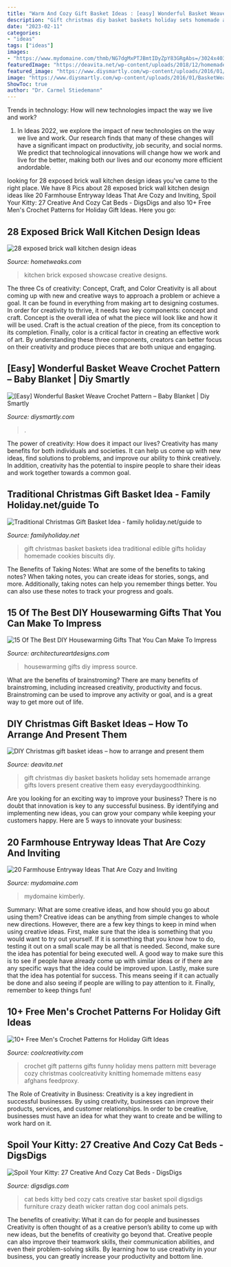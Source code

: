 ```yaml
---
title: "Warm And Cozy Gift Basket Ideas : [easy] Wonderful Basket Weave Crochet Pattern – Baby Blanket"
description: "Gift christmas diy basket baskets holiday sets homemade arrange gifts lovers present creative them easy everydaygoodthinking"
date: "2023-02-11"
categories:
- "ideas"
tags: ["ideas"]
images:
- "https://www.mydomaine.com/thmb/NG7dgMxPTJBmtIDyZpY83GRgAbs=/3024x4032/filters:fill(auto,1)/IMG_7654-c295f2c54c204948a876f69ce7235eab.jpg"
featuredImage: "https://deavita.net/wp-content/uploads/2018/12/homemade-holiday-christmas-gift-baskets-ideas.jpg"
featured_image: "https://www.diysmartly.com/wp-content/uploads/2016/01/BasketWeaveCrochetPatternBaby-Blanket-1024x522.jpg"
image: "https://www.diysmartly.com/wp-content/uploads/2016/01/BasketWeaveCrochetPatternBaby-Blanket-1024x522.jpg"
ShowToc: true
author: "Dr. Carmel Stiedemann"
---
```



Trends in technology: How will new technologies impact the way we live and work?
1. In Ideas 2022, we explore the impact of new technologies on the way we live and work. Our research finds that many of these changes will have a significant impact on productivity, job security, and social norms. We predict that technological innovations will change how we work and live for the better, making both our lives and our economy more efficient andordable.

	

		
looking for 28 exposed brick wall kitchen design ideas you've came to the right place. We have 8 Pics about 28 exposed brick wall kitchen design ideas like 20 Farmhouse Entryway Ideas That Are Cozy and Inviting, Spoil Your Kitty: 27 Creative And Cozy Cat Beds - DigsDigs and also 10+ Free Men&#039;s Crochet Patterns for Holiday Gift Ideas. Here you go:
		
    
## 28 Exposed Brick Wall Kitchen Design Ideas

<img loading=lazy src="https://hometweaks.com/media/images/20191002/28-exposed-brick-wall-kitchen-design-ideas-91570040672-original.jpg" onerror="this.onerror=null;this.src='https://tse3.mm.bing.net/th?id=OIP.t3kfpDyIB3Mcj6zrMmypgwHaJ3&amp;pid=15.1';" alt="28 exposed brick wall kitchen design ideas">

_Source: hometweaks.com_

>kitchen brick exposed showcase creative designs. 

	

The three Cs of creativity: Concept, Craft, and Color
Creativity is all about coming up with new and creative ways to approach a problem or achieve a goal. It can be found in everything from making art to designing costumes. In order for creativity to thrive, it needs two key components: concept and craft. Concept is the overall idea of what the piece will look like and how it will be used. Craft is the actual creation of the piece, from its conception to its completion. Finally, color is a critical factor in creating an effective work of art. By understanding these three components, creators can better focus on their creativity and produce pieces that are both unique and engaging.

    
## [Easy] Wonderful Basket Weave Crochet Pattern – Baby Blanket | Diy Smartly

<img loading=lazy src="https://www.diysmartly.com/wp-content/uploads/2016/01/BasketWeaveCrochetPatternBaby-Blanket-1024x522.jpg" onerror="this.onerror=null;this.src='https://tse1.mm.bing.net/th?id=OIP.FXvbktFkX1gW3SFhQU0OEwHaDx&amp;pid=15.1';" alt="[Easy] Wonderful Basket Weave Crochet Pattern – Baby Blanket | Diy Smartly">

_Source: diysmartly.com_

>. 

	

The power of creativity: How does it impact our lives?
Creativity has many benefits for both individuals and societies. It can help us come up with new ideas, find solutions to problems, and improve our ability to think creatively. In addition, creativity has the potential to inspire people to share their ideas and work together towards a common goal.

    
## Traditional Christmas Gift Basket Idea - Family Holiday.net/guide To

<img loading=lazy src="http://www.familyholiday.net/wp-content/uploads/2011/11/Traditional-Christmas-Gift-Basket-Idea_16.jpg" onerror="this.onerror=null;this.src='https://tse1.mm.bing.net/th?id=OIP.TXXYQKzXFTRy0a3ywenIuQHaLH&amp;pid=15.1';" alt="Traditional Christmas Gift Basket Idea - family holiday.net/guide to">

_Source: familyholiday.net_

>gift christmas basket baskets idea traditional edible gifts holiday homemade cookies biscuits diy. 

	

The Benefits of Taking Notes: What are some of the benefits to taking notes?
When taking notes, you can create ideas for stories, songs, and more. Additionally, taking notes can help you remember things better. You can also use these notes to track your progress and goals.

    
## 15 Of The Best DIY Housewarming Gifts That You Can Make To Impress

<img loading=lazy src="https://www.architectureartdesigns.com/wp-content/uploads/2017/01/15-Of-The-Best-DIY-Housewarming-Gifts-That-You-Can-Make-To-Impress-5.jpg" onerror="this.onerror=null;this.src='https://tse3.mm.bing.net/th?id=OIP.6efvdW4AEDn1s8FRWAgPxwHaK5&amp;pid=15.1';" alt="15 Of The Best DIY Housewarming Gifts That You Can Make To Impress">

_Source: architectureartdesigns.com_

>housewarming gifts diy impress source. 

	

What are the benefits of brainstroming?
There are many benefits of brainstroming, including increased creativity, productivity and focus. Brainstroming can be used to improve any activity or goal, and is a great way to get more out of life.

    
## DIY Christmas Gift Basket Ideas – How To Arrange And Present Them

<img loading=lazy src="https://deavita.net/wp-content/uploads/2018/12/homemade-holiday-christmas-gift-baskets-ideas.jpg" onerror="this.onerror=null;this.src='https://tse3.mm.bing.net/th?id=OIP.lEI9pURTc7oG7X0Fm5CcYAHaLG&amp;pid=15.1';" alt="DIY Christmas gift basket ideas – how to arrange and present them">

_Source: deavita.net_

>gift christmas diy basket baskets holiday sets homemade arrange gifts lovers present creative them easy everydaygoodthinking. 

	

Are you looking for an exciting way to improve your business? There is no doubt that innovation is key to any successful business. By identifying and implementing new ideas, you can grow your company while keeping your customers happy. Here are 5 ways to innovate your business: 

    
## 20 Farmhouse Entryway Ideas That Are Cozy And Inviting

<img loading=lazy src="https://www.mydomaine.com/thmb/NG7dgMxPTJBmtIDyZpY83GRgAbs=/3024x4032/filters:fill(auto,1)/IMG_7654-c295f2c54c204948a876f69ce7235eab.jpg" onerror="this.onerror=null;this.src='https://tse4.mm.bing.net/th?id=OIP._4XxrVp0U-jxNk1D860nkAHaJ4&amp;pid=15.1';" alt="20 Farmhouse Entryway Ideas That Are Cozy and Inviting">

_Source: mydomaine.com_

>mydomaine kimberly. 

	

Summary: What are some creative ideas, and how should you go about using them?
Creative ideas can be anything from simple changes to whole new directions. However, there are a few key things to keep in mind when using creative ideas. First, make sure that the idea is something that you would want to try out yourself. If it is something that you know how to do, testing it out on a small scale may be all that is needed. Second, make sure the idea has potential for being executed well. A good way to make sure this is to see if people have already come up with similar ideas or if there are any specific ways that the idea could be improved upon. Lastly, make sure that the idea has potential for success. This means seeing if it can actually be done and also seeing if people are willing to pay attention to it. Finally, remember to keep things fun!

    
## 10+ Free Men&#039;s Crochet Patterns For Holiday Gift Ideas

<img loading=lazy src="https://coolcreativity.com/wp-content/uploads/2016/12/Crochet-Beverage-Cozy-Mitt-Free-Pattern.jpg" onerror="this.onerror=null;this.src='https://tse1.mm.bing.net/th?id=OIP.EO7_VHirK-mJJqrYopj5twHaLO&amp;pid=15.1';" alt="10+ Free Men&#039;s Crochet Patterns for Holiday Gift Ideas">

_Source: coolcreativity.com_

>crochet gift patterns gifts funny holiday mens pattern mitt beverage cozy christmas coolcreativity knitting homemade mittens easy afghans feedproxy. 

	

The Role of Creativity in Business:
Creativity is a key ingredient in successful businesses. By using creativity, businesses can improve their products, services, and customer relationships. In order to be creative, businesses must have an idea for what they want to create and be willing to work hard on it.

    
## Spoil Your Kitty: 27 Creative And Cozy Cat Beds - DigsDigs

<img loading=lazy src="http://www.digsdigs.com/photos/creative-and-cozy-cat-beds-18-554x582.jpg" onerror="this.onerror=null;this.src='https://tse1.mm.bing.net/th?id=OIP.a6onoYJyWxWPHpo8lyv90gHaHx&amp;pid=15.1';" alt="Spoil Your Kitty: 27 Creative And Cozy Cat Beds - DigsDigs">

_Source: digsdigs.com_

>cat beds kitty bed cozy cats creative star basket spoil digsdigs furniture crazy death wicker rattan dog cool animals pets. 

	

The benefits of creativity: What it can do for people and businesses
Creativity is often thought of as a creative person’s ability to come up with new ideas, but the benefits of creativity go beyond that. Creative people can also improve their teamwork skills, their communication abilities, and even their problem-solving skills. By learning how to use creativity in your business, you can greatly increase your productivity and bottom line.

